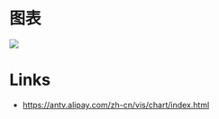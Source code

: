 # 图表

![](https://i.postimg.cc/MZwF9wGq/01.png)

# Links

- https://antv.alipay.com/zh-cn/vis/chart/index.html
